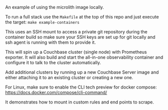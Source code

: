 An example of using the microlith image locally.

To run a full stack use the `Makefile` at the top of this repo and just execute the target: `make example-containers`

This uses an SSH mount to access a private git repository during the container build so make sure your SSH keys are set up for git locally and ssh agent is running with them to provide it.

This will spin up a Couchbase cluster (single node) with Prometheus exporter.
It will also build and start the all-in-one observability container and configure it to talk to the cluster automatically.

Add additional clusters by running up a new Couchbase Server image and either attaching it to an existing cluster or creating a new one.

For Linux, make sure to enable the CLI tech preview for docker compose: https://docs.docker.com/compose/cli-command/

It demonstrates how to mount in custom rules and end points to scrape.